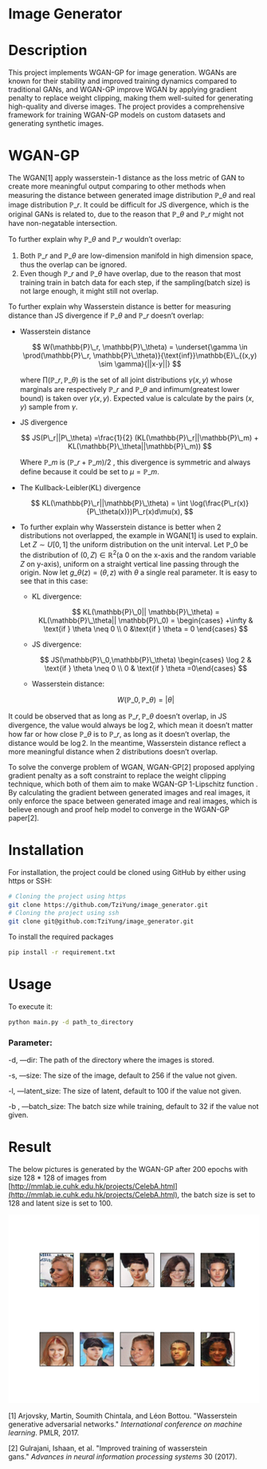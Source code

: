 # Image Generator

# Description

This project implements WGAN-GP for image generation. WGANs are known for their stability and improved training dynamics compared to traditional GANs, and WGAN-GP improve WGAN by applying gradient penalty to replace weight clipping, making them well-suited for generating high-quality and diverse images. The project provides a comprehensive framework for training WGAN-GP models on custom datasets and generating synthetic images.

# WGAN-GP

The WGAN[1] apply wasserstein-1 distance as the loss metric of GAN to create more meaningful output comparing to other methods when measuring the distance between generated image distribution $\mathbb{P}\_\theta$  and real image distribution $\mathbb{P}\_r$. It could be difficult for JS divergence, which is the original GANs is related to, due to the reason that $\mathbb{P}\_\theta$  and $\mathbb{P}\_r$ might not have non-negatable intersection.

To further explain why $\mathbb{P}\_\theta$  and $\mathbb{P}\_r$ wouldn’t overlap:

1. Both $\mathbb{P}\_r$  and $\mathbb{P}\_{\theta}$ are low-dimension manifold in high dimension space, thus the overlap can be ignored.
2. Even though $\mathbb{P}\_r$ and $\mathbb{P}\_\theta$ have overlap, due to the reason that most training train in batch data for each step, if the sampling(batch size) is not large enough, it might still not overlap.

To further explain why Wasserstein distance is better for measuring distance than JS divergence if $\mathbb{P}\_\theta$ and $\mathbb{P}\_r$ doesn’t overlap:

- Wasserstein distance
    
    $$
    W(\mathbb{P}\_r, \mathbb{P}\_\theta) = \underset{\gamma \in \prod(\mathbb{P}\_r, \mathbb{P}\_\theta)}{\text{inf}}\mathbb{E}\_{(x,y) \sim \gamma}{||x-y||}
    $$
    
    where $\prod(\mathbb{P}\_r, \mathbb{P}\_\theta)$ is the set of all joint distributions $\gamma(x,y)$ whose marginals are respectively $\mathbb{P}\_r$ and $\mathbb{P}\_\theta$ and infimum(greatest lower bound) is taken over $\gamma(x,y)$. Expected value is calculate by the pairs $(x,y)$ sample from $\gamma$.
    
- JS divergence
    
    $$
    JS(P\_r||P\_\theta) =\frac{1}{2} (KL(\mathbb{P}\_r||\mathbb{P}\_m) + KL(\mathbb{P}\_\theta||\mathbb{P}\_m))
    $$
    
    Where $\mathbb{P}\_m$ is $(\mathbb{P}\_r + \mathbb{P}\_m)/2$ , this divergence is symmetric and always define because it could be set to $\mu = \mathbb{P}\_m$.
    
- The Kullback-Leibler(KL) divergence
    
    $$
    KL(\mathbb{P}\_r||\mathbb{P}\_\theta) = \int \log(\frac{P\_r(x)}{P\_\theta(x)})P\_r(x)d\mu(x),
    $$
    
- To further explain why Wasserstein distance is better when 2 distributions not overlapped, the example in WGAN[1] is used to explain. Let $Z\sim U[0,1]$ the uniform distribution on the unit interval. Let $\mathbb{P}\_0$ be the distribution of $(0,Z) \in \mathbb{R}^2$(a 0 on the x-axis and the random variable $Z$ on y-axis), uniform on a straight vertical line passing through the origin. Now let $g\_\theta(z) = (\theta, z)$ with $\theta$ a single real parameter. It is easy to see that in this case:
    - KL divergence:
        
        $$
        KL(\mathbb{P}\_0|| \mathbb{P}\_\theta) = KL(\mathbb{P}\_\theta|| \mathbb{P}\_0) = \begin{cases} +\infty & \text{if } \theta \neq 0 \\ 0 &\text{if } \theta = 0 \end{cases}
        $$
        
    - JS divergence:
        
        $$
        JS(\mathbb{P}\_0,\mathbb{P}\_\theta) \begin{cases} \log 2 & \text{if }  \theta \neq 0 \\ 0 & \text{if } \theta =0\end{cases}
        $$
        
    - Wasserstein distance:
        
        $$
        W(\mathbb{P}\_0, \mathbb{P}\_\theta) = |\theta|
        $$
        
    

It could be observed that as long as $\mathbb{P}\_r, \mathbb{P}\_\theta$ doesn’t overlap, in JS divergence, the value would always be $\log{2}$, which mean it doesn’t matter how far or how close $\mathbb{P}\_\theta$ is to $\mathbb{P}\_r$, as long as it doesn’t overlap, the distance would be $\log2$. In the meantime, Wasserstein distance reflect a more meaningful distance when 2 distributions doesn’t overlap.

To solve the converge problem of WGAN, WGAN-GP[2] proposed applying gradient penalty as a soft constraint to replace the weight clipping technique, which both of them aim to make WGAN-GP 1-Lipschitz function . By calculating the gradient between generated images and real images, it only enforce the space between generated image and real images, which is believe enough and proof help model to converge in the WGAN-GP paper[2]. 

# Installation

For installation, the project could be cloned using GitHub by either using https or SSH:

```bash
# Cloning the project using https
git clone https://github.com/TziYung/image_generator.git
# Cloning the project using ssh
git clone git@github.com:TziYung/image_generator.git
```

To install the required packages

```bash
pip install -r requirement.txt
```

# Usage

To execute it:

```bash
python main.py -d path_to_directory
```

### Parameter:

-d, —dir: The path of the directory where the images is stored.

-s, —size: The size of the image, default to 256 if the value not given.

-l, —latent_size: The size of latent, default to 100 if the value not given.

-b , —batch_size: The batch size while training, default to 32 if the value not given.

# Result

The below pictures is generated by the WGAN-GP after 200 epochs with size 128 * 128 of images from [http://mmlab.ie.cuhk.edu.hk/projects/CelebA.html](http://mmlab.ie.cuhk.edu.hk/projects/CelebA.html), the batch size is set to 128 and latent size is set to 100.

![epoch_200.png](./epoch_200.png)

[1]  Arjovsky, Martin, Soumith Chintala, and Léon Bottou. "Wasserstein generative adversarial networks." *International conference on machine learning*. PMLR, 2017.

[2] Gulrajani, Ishaan, et al. "Improved training of wasserstein gans." *Advances in neural information processing systems* 30 (2017).
